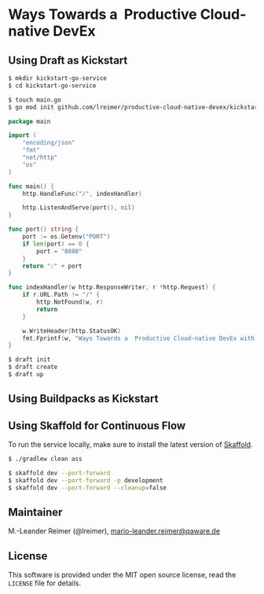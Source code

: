# Ways Towards a  Productive Cloud-native DevEx

## Using Draft as Kickstart

```bash
$ mkdir kickstart-go-service
$ cd kickstart-go-service

$ touch main.go
$ go mod init github.com/lreimer/productive-cloud-native-devex/kickstart-go-service
```

```go
package main

import (
	"encoding/json"
	"fmt"
	"net/http"
	"os"
)

func main() {
	http.HandleFunc("/", indexHandler)

	http.ListenAndServe(port(), nil)
}

func port() string {
	port := os.Getenv("PORT")
	if len(port) == 0 {
		port = "8080"
	}
	return ":" + port
}

func indexHandler(w http.ResponseWriter, r *http.Request) {
	if r.URL.Path != "/" {
		http.NotFound(w, r)
		return
	}

	w.WriteHeader(http.StatusOK)
	fmt.Fprintf(w, "Ways Towards a  Productive Cloud-native DevEx with Draft")
}
```

```bash
$ draft init
$ draft create
$ draft up
```

## Using Buildpacks as Kickstart

## Using Skaffold for Continuous Flow

To run the service locally, make sure to install the latest version of [Skaffold](https://skaffold.dev).

```bash
$ ./gradlew clean ass

$ skaffold dev --port-forward
$ skaffold dev --port-forward -p development
$ skaffold dev --port-forward --cleanup=false
```

## Maintainer

M.-Leander Reimer (@lreimer), <mario-leander.reimer@qaware.de>

## License

This software is provided under the MIT open source license, read the `LICENSE`
file for details.
